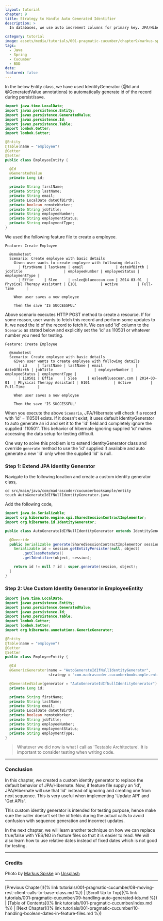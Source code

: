 ```yaml
---
layout: tutorial
chapter: 9
title: Strategy to Handle Auto Generated Identifier 
description: >
  In databases, we use auto increment columns for primary key. JPA/Hibernate uses the @Id annotation to deal with getting the next value when inserting the records in to the database. For testing, we should be able to set the identifier when we setup the data so that we can use the same identifier to perform some actions on the respective object. If you explicitly set the identifier before creating a resource, JPA/Hibernate checks if the record with the given id exists. If not exists, JPA/Hibernate ignores the supplier identifier and gets the next value from database. This behavior makes it hard to set up and use data for testing. Here, let us see how we can change the default behavior of JPA/Hibernate and make it use the identifier supplied and use auto generate only when no identifier is supplied.

category: tutorial
image: assets/media/tutorials/001-pragmatic-cucumber/chapter9/markus-spiske-yAlLIl4qtnc-unsplash.jpg
tags:
  - Java
  - Spring
  - Cucumber
  - BDD
date:
featured: false
---
```


In the below Entity class, we have used IdentityGenerator (@Id and @GeneratedValue annotations) to automatically generate id of the record during persist/save.

```java
import java.time.LocalDate;
import javax.persistence.Entity;
import javax.persistence.GeneratedValue;
import javax.persistence.Id;
import javax.persistence.Table;
import lombok.Getter;
import lombok.Setter;

@Entity
@Table(name = "employee")
@Getter
@Setter
public class EmployeeEntity {

  @Id
  @GeneratedValue
  private Long id;

  private String firstName;
  private String lastName;
  private String email;
  private LocalDate dateOfBirth;
  private boolean remoteWorker;
  private String jobTitle;
  private String employeeNumber;
  private String employmentStatus;
  private String employmentType;
}
```

We used the following feature file to create a employee.

```cucumber
Feature: Create Employee

  @smoketest
  Scenario: Create employee with basic details
    Given user wants to create employee with following details
      | firstName | lastName | email               | dateOfBirth | jobTitle                   | employeeNumber | employeeStatus | employmentType |
      | Effie     | Slee     | eslee@blueocean.com | 2014-03-01  | Physical Therapy Assistant | E101           | Active         | Full-Time      |

    When user saves a new employee

    Then the save 'IS SUCCESSFUL'
```

Above scenario executes HTTP POST method to create a resource. If for some reason, user wants to fetch this record and perform some updates to it, we need the id of the record to fetch it. We can add 'id' column to the `Scenario` as stated below and explicitly set the 'id' as 110501 or whatever number you need for testing.

```cucumber
Feature: Create Employee

  @smoketest
  Scenario: Create employee with basic details
    Given user wants to create employee with following details
      | id     | firstName | lastName | email               | dateOfBirth | jobTitle                   | employeeNumber | employeeStatus | employmentType |
      | 110501 | Effie     | Slee     | eslee@blueocean.com | 2014-03-01  | Physical Therapy Assistant | E101           | Active         | Full-Time      |

    When user saves a new employee

    Then the save 'IS SUCCESSFUL'
```

When you execute the above `Scenario`, JPA/Hibernate will check if a record with 'id' = 110501 exists. If it doesn't exist, it uses default IdentityGenerator to auto generate an id and set it to the 'id' field and completely ignore the supplied '110501'. This behavior of hibernate ignoring supplied 'id' makes accessing the data setup for testing difficult.

One way to solve this problem is to extend IdentityGenerator class and override `generate` method to use the 'id' supplied if available and auto generate a new 'id' only when the supplied 'id' is null.

### Step 1: Extend JPA Identity Generator

Navigate to the following location and create a custom identity generator class,

```shell
cd src/main/java/com/madrascoder/cucumberbooksample/entity
touch AutoGenerateIdIfNullIdentityGenerator.java
```

Add the following code,

```java
import java.io.Serializable;
import org.hibernate.engine.spi.SharedSessionContractImplementor;
import org.hibernate.id.IdentityGenerator;

public class AutoGenerateIdIfNullIdentityGenerator extends IdentityGenerator {

  @Override
  public Serializable generate(SharedSessionContractImplementor session, Object object) {
    Serializable id = session.getEntityPersister(null, object)
        .getClassMetadata()
        .getIdentifier(object, session);

    return id != null ? id : super.generate(session, object);
  }
}
```

### Step 2: Use Custom Identity Generator in EmployeeEntity

```java
import java.time.LocalDate;
import javax.persistence.Entity;
import javax.persistence.GeneratedValue;
import javax.persistence.Id;
import javax.persistence.Table;
import lombok.Getter;
import lombok.Setter;
import org.hibernate.annotations.GenericGenerator;

@Entity
@Table(name = "employee")
@Getter
@Setter
public class EmployeeEntity {

  @Id
  @GenericGenerator(name = "AutoGenerateIdIfNullIdentityGenerator",
                    strategy = "com.madrascoder.cucumberbooksample.entity.AutoGenerateIdIfNullIdentityGenerator")

  @GeneratedValue(generator = "AutoGenerateIdIfNullIdentityGenerator")
  private Long id;

  private String firstName;
  private String lastName;
  private String email;
  private LocalDate dateOfBirth;
  private boolean remoteWorker;
  private String jobTitle;
  private String employeeNumber;
  private String employmentStatus;
  private String employmentType;
}

```

> Whatever we did now is what I call as 'Testable Architecture'. It is important to consider testing when writing code.

<hr>

### Conclusion

In this chapter, we created a custom identity generator to replace the default behavior of JPA/Hibernate. Now, if feature file supply an 'id', JPA/Hibernate will use that 'id' instead of ignoring and creating one from next sequence. This is very useful when implementing 'Update API' and 'Get APIs'.

This custom identity generator is intended for testing purpose, hence make sure the caller doesn't set the id fields during the actual calls to avoid confusion with sequence generation and incorrect updates.

In the next chapter, we will learn another technique on how we can replace true/false with YES/NO in feature files so that it is easier to read. We will also learn how to use relative dates instead of fixed dates which is not good for testing.

<hr>

### Credits

Photo by <a href="https://unsplash.com/@markusspiske?utm_source=unsplash&utm_medium=referral&utm_content=creditCopyText" target="_blank">Markus Spiske</a> on <a href="https://unsplash.com/s/photos/identification?utm_source=unsplash&utm_medium=referral&utm_content=creditCopyText" target="_blank">Unsplash</a>
  
<hr>

[Previous Chapter]({% link tutorials/001-pragmatic-cucumber/08-moving-rest-client-calls-to-base-class.md %}) | 
[Scroll Up to Top]({% link tutorials/001-pragmatic-cucumber/09-handling-auto-generated-ids.md %}) | 
[Table of Contents]({% link tutorials/001-pragmatic-cucumber/index.md %}) |
[Next Chapter]({% link tutorials/001-pragmatic-cucumber/10-handling-boolean-dates-in-feature-files.md %})

